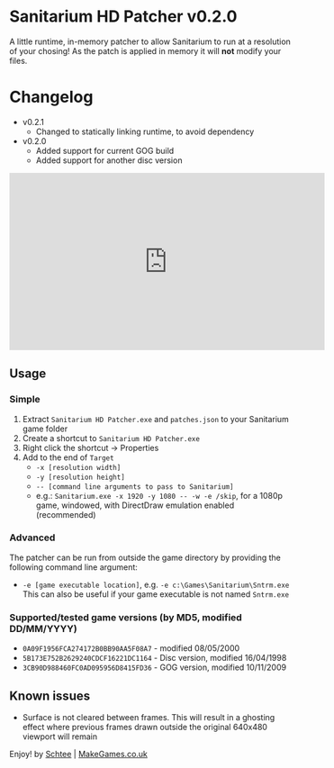 # Sanitarium HD Patcher v0.2.0
A little runtime, in-memory patcher to allow Sanitarium to run at a resolution
of your chosing! As the patch is applied in memory it will **not** modify your
files.

# Changelog
* v0.2.1
	* Changed to statically linking runtime, to avoid dependency
* v0.2.0
	* Added support for current GOG build
	* Added support for another disc version

<iframe width="560" height="315" src="https://www.youtube.com/embed/LIX9yfyEX50" frameborder="0" allowfullscreen></iframe>

## Usage
### Simple
1. Extract `Sanitarium HD Patcher.exe` and `patches.json` to your Sanitarium
game folder
2. Create a shortcut to `Sanitarium HD Patcher.exe`
3. Right click the shortcut -> Properties
4. Add to the end of `Target`
	* `-x [resolution width]`
	* `-y [resolution height]`
	* `-- [command line arguments to pass to Sanitarium]`
	* e.g.: `Sanitarium.exe -x 1920 -y 1080 -- -w -e /skip`, for a 1080p game,
	windowed, with DirectDraw emulation enabled (recommended)

### Advanced
The patcher can be run from outside the game directory by providing the
following command line argument:
* `-e [game executable location]`, e.g. `-e c:\Games\Sanitarium\Sntrm.exe`
This can also be useful if your game executable is not named `Sntrm.exe`

### Supported/tested game versions (by MD5, modified DD/MM/YYYY)
* `0A09F1956FCA274172B0BB90AA5F08A7` - modified 08/05/2000
* `5B173E752B2629240CDCF16221DC1164` - Disc version, modified 16/04/1998
* `3CB90D988460FC0AD095956D8415FD36` - GOG version, modified  10/11/2009

## Known issues
* Surface is not cleared between frames. This will result in a ghosting effect
where previous frames drawn outside the original 640x480 viewport will remain

Enjoy!
by [Schtee](http://www.twitter.com/schtee) |
[MakeGames.co.uk](http://www.makegames.co.uk)
